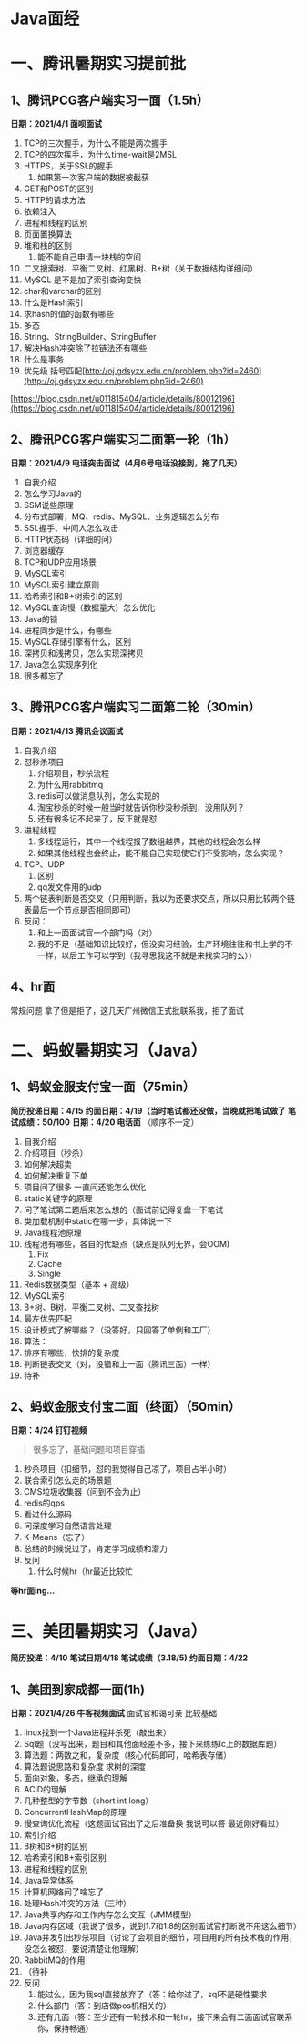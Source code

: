 # Java面经

# 一、腾讯暑期实习提前批
## 1、腾讯PCG客户端实习一面（1.5h）
**日期：2021/4/1 面呗面试**

1. TCP的三次握手，为什么不能是两次握手
1. TCP的四次挥手，为什么time-wait是2MSL
1. HTTPS，关于SSL的握手
   1. 如果第一次客户端的数据被截获
4. GET和POST的区别
4. HTTP的请求方法
4. 依赖注入
4. 进程和线程的区别
4. 页面置换算法
4. 堆和栈的区别
   1. 能不能自己申请一块栈的空间
10. 二叉搜索树、平衡二叉树、红黑树、B+树（关于数据结构详细问）    
10. MySQL 是不是加了索引查询变快
10. char和varchar的区别
10. 什么是Hash索引
10. 求hash的值的函数有哪些
10. 多态
10. String、StringBuilder、StringBuffer
10. 解决Hash冲突除了拉链法还有哪些
10. 什么是事务
10. 优先级 括号匹配[http://oj.gdsyzx.edu.cn/problem.php?id=2460](http://oj.gdsyzx.edu.cn/problem.php?id=2460)

[https://blog.csdn.net/u011815404/article/details/80012196](https://blog.csdn.net/u011815404/article/details/80012196)


## 2、腾讯PCG客户端实习二面第一轮（1h）
**日期：2021/4/9  电话突击面试（4月6号电话没接到，拖了几天）**

1. 自我介绍
1. 怎么学习Java的
1. SSM说些原理
1. 分布式部署，MQ、redis、MySQL、业务逻辑怎么分布
1. SSL握手、中间人怎么攻击
1. HTTP状态码（详细的问）
1. 浏览器缓存
1. TCP和UDP应用场景
1. MySQL索引
1. MySQL索引建立原则
1. 哈希索引和B+树索引的区别
1. MySQL查询慢（数据量大）怎么优化
1. Java的锁
1. 进程同步是什么，有哪些
1. MySQL存储引擎有什么，区别
1. 深拷贝和浅拷贝，怎么实现深拷贝
1. Java怎么实现序列化
1. 很多都忘了



## 3、腾讯PCG客户端实习二面第二轮（30min） 
**日期：2021/4/13 腾讯会议面试**

1. 自我介绍
1. 怼秒杀项目
   1. 介绍项目，秒杀流程
   1. 为什么用rabbitmq
   1. redis可以做消息队列，怎么实现的
   1. 淘宝秒杀的时候一般当时就告诉你秒没秒杀到，没用队列？
   1. 还有很多记不起来了，反正就是怼
3. 进程线程
   1. 多线程运行，其中一个线程报了数组越界，其他的线程会怎么样
   1. 如果其他线程也会终止，能不能自己实现使它们不受影响，怎么实现？
4. TCP、UDP
   1. 区别
   1. qq发文件用的udp
5. 两个链表判断是否交叉（只用判断，我以为还要求交点，所以只用比较两个链表最后一个节点是否相同即可）
5. 反问：
   1. 和上一面面试官一个部门吗（对）
   1. 我的不足（基础知识比较好，但没实习经验，生产环境往往和书上学的不一样，以后工作可以学到（我寻思我这不就是来找实习的么））

## 4、hr面
常规问题
拿了但是拒了，这几天广州微信正式批联系我，拒了面试




# 二、蚂蚁暑期实习（Java）
## 1、蚂蚁金服支付宝一面（75min）
**简历投递日期：4/15**
**约面日期：4/19（当时笔试都还没做，当晚就把笔试做了**
**笔试成绩：50/100**
**日期：4/20 电话面**
（顺序不一定）

1. 自我介绍
1. 介绍项目（秒杀）
1. 如何解决超卖
1. 如何解决重复下单
1. 项目问了很多 一直问还能怎么优化
1. static关键字的原理
1. 问了笔试第二题后来怎么想的（面试前记得复盘一下笔试
1. 类加载机制中static在哪一步，具体说一下
1. Java线程池原理
1. 线程池有哪些，各自的优缺点（缺点是队列无界，会OOM)
   1. Fix
   1. Cache
   1. Single
11. Redis数据类型（基本 + 高级）
11. MySQL索引
11. B+树、B树、平衡二叉树、二叉查找树
11. 最左优先匹配
11. 设计模式了解哪些？（没答好，只回答了单例和工厂）
11. 算法：
   1. 排序有哪些，快排的复杂度
   1. 判断链表交叉（对，没错和上一面（腾讯三面）一样）
17. 待补



## 2、蚂蚁金服支付宝二面（终面）（50min）
**日期：4/24 钉钉视频**
> 很多忘了，基础问题和项目穿插

1. 秒杀项目（扣细节，怼的我觉得自己凉了，项目占半小时）
1. 联合索引怎么走的场景题
1. CMS垃圾收集器（问到不会为止）
1. redis的qps
1. 看过什么源码
1. 问深度学习自然语言处理
1. K-Means（忘了）
1. 总结的时候说过了，肯定学习成绩和潜力
1. 反问
   1. 什么时候hr（hr最近比较忙



**等hr面ing...**
# 三、美团暑期实习（Java）
**简历投递：4/10**
**笔试日期4/18  笔试成绩（3.18/5)**
**约面日期：4/22**
## 1、美团到家成都一面(1h)
**日期：2021/4/26  牛客视频面试**
面试官和蔼可亲
比较基础

1. linux找到一个Java进程并杀死（敲出来）
1. Sql题（没写出来，题目和其他面经差不多，接下来练练lc上的数据库题）
1. 算法题：两数之和，复杂度（核心代码即可，哈希表存储）
1. 算法题说思路和复杂度 求树的深度
1. 面向对象，多态，继承的理解
1. ACID的理解
1. 几种整型的字节数（short int long）
1. ConcurrentHashMap的原理
1. 慢查询优化流程（这题面试官出了之后准备换 我说可以答 最近刚好看过）
1. 索引介绍
1. B树和B+树的区别
1. 哈希索引和B+索引区别
1. 进程和线程的区别
1. Java异常体系
1. 计算机网络问了啥忘了
1. 处理Hash冲突的方法（三种）
1. Java共享内存和工作内存怎么交互（JMM模型）
1. Java内存区域（我说了很多，说到1.7和1.8的区别面试官打断说不用这么细节）
1. Java并发引出秒杀项目（讨论了会项目的细节，项目用的所有技术栈的作用，没怎么被怼，要说清楚让他理解）
1. RabbitMQ的作用
1. （待补
1. 反问
   1. 能过么，因为我sql直接放弃了（答：给你过了，sql不是硬性要求
   1. 什么部门（答：到店做pos机相关的）
   1. 还有几面（答：至少还有一轮技术和一轮hr，接下来会有二面面试官联系你，保持畅通）


